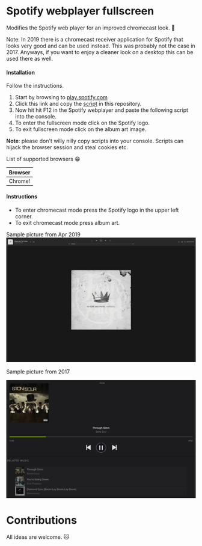 # Spotify webplayer fullscreen
Modifies the Spotify web player for an improved chromecast look. :green_heart:

Note: In 2019 there is a chromecast receiver application for Spotify that looks very good and can be used instead. This was probably not the case in 2017. Anyways, if you want to enjoy a cleaner look on a desktop this can be used there as well.

#### Installation

Follow the instructions.

1. Start by browsing to [play.spotify.com](http://play.spotify.com) 
2. Click this link and copy the [script](spotify.webplayer.modify-2019.4.js) in this repository.
3. Now hit hit F12 in the Spotify webplayer and paste the following script into the console.
4. To enter the fullscreen mode click on the Spotify logo.
5. To exit fullscreen mode click on the album art image.

**Note**: please don't willy nilly copy scripts into your console. Scripts can hijack the browser session and steal cookies etc.

List of supported browsers :grin:

|Browser|
|---|
|Chrome!|

#### Instructions
- To enter chromecast mode press the Spotify logo in the upper left corner.
- To exit chromecast mode press album art.

Sample picture from Apr 2019
![spotify web player chromecast mode](screenshot-2019.4.png)



Sample picture from 2017

![spotify web player chromecast mode](screenshot-2017.png)


# Contributions
All ideas are welcome. :cat:
